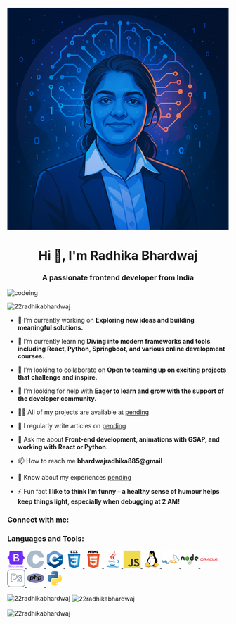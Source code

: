 ![logo](https://github.com/22RADHIKABHARDWAJ/radhikaa/blob/main/techrb.png)

<h1 align="center">Hi 👋, I'm Radhika Bhardwaj</h1>
<h3 align="center">A passionate frontend developer from India</h3>
<img algin="center" alt="codeing" width="180px" src="https://user-images.githubusercontent.com/74038190/236119160-976a0405-caa7-470c-9356-16d43402ea0a.gif">

<p align="left"> <img src="https://komarev.com/ghpvc/?username=22radhikabhardwaj&label=Profile%20views&color=0e75b6&style=flat" alt="22radhikabhardwaj" /> </p>

- 🔭 I’m currently working on **Exploring new ideas and building meaningful solutions.**

- 🌱 I’m currently learning **Diving into modern frameworks and tools including React, Python, Springboot, and various online development courses.**

- 👯 I’m looking to collaborate on **Open to teaming up on exciting projects that challenge and inspire.**

- 🤝 I’m looking for help with **Eager to learn and grow with the support of the developer community.**

- 👨‍💻 All of my projects are available at [pending](pending)

- 📝 I regularly write articles on [pending](pending)

- 💬 Ask me about **Front-end development, animations with GSAP, and working with React or Python.**

- 📫 How to reach me **bhardwajradhika885@gmail**

- 📄 Know about my experiences [pending](pending)

- ⚡ Fun fact **I like to think I’m funny – a healthy sense of humour helps keep things light, especially when debugging at 2 AM!**

<h3 align="left">Connect with me:</h3>
<p align="left">
</p>

<h3 align="left">Languages and Tools:</h3>
<p align="left"> <a href="https://getbootstrap.com" target="_blank" rel="noreferrer"> <img src="https://raw.githubusercontent.com/devicons/devicon/master/icons/bootstrap/bootstrap-plain-wordmark.svg" alt="bootstrap" width="40" height="40"/> </a> <a href="https://www.cprogramming.com/" target="_blank" rel="noreferrer"> <img src="https://raw.githubusercontent.com/devicons/devicon/master/icons/c/c-original.svg" alt="c" width="40" height="40"/> </a> <a href="https://www.w3schools.com/cpp/" target="_blank" rel="noreferrer"> <img src="https://raw.githubusercontent.com/devicons/devicon/master/icons/cplusplus/cplusplus-original.svg" alt="cplusplus" width="40" height="40"/> </a> <a href="https://www.w3schools.com/css/" target="_blank" rel="noreferrer"> <img src="https://raw.githubusercontent.com/devicons/devicon/master/icons/css3/css3-original-wordmark.svg" alt="css3" width="40" height="40"/> </a> <a href="https://www.w3.org/html/" target="_blank" rel="noreferrer"> <img src="https://raw.githubusercontent.com/devicons/devicon/master/icons/html5/html5-original-wordmark.svg" alt="html5" width="40" height="40"/> </a> <a href="https://www.java.com" target="_blank" rel="noreferrer"> <img src="https://raw.githubusercontent.com/devicons/devicon/master/icons/java/java-original.svg" alt="java" width="40" height="40"/> </a> <a href="https://developer.mozilla.org/en-US/docs/Web/JavaScript" target="_blank" rel="noreferrer"> <img src="https://raw.githubusercontent.com/devicons/devicon/master/icons/javascript/javascript-original.svg" alt="javascript" width="40" height="40"/> </a> <a href="https://www.linux.org/" target="_blank" rel="noreferrer"> <img src="https://raw.githubusercontent.com/devicons/devicon/master/icons/linux/linux-original.svg" alt="linux" width="40" height="40"/> </a> <a href="https://www.mysql.com/" target="_blank" rel="noreferrer"> <img src="https://raw.githubusercontent.com/devicons/devicon/master/icons/mysql/mysql-original-wordmark.svg" alt="mysql" width="40" height="40"/> </a> <a href="https://nodejs.org" target="_blank" rel="noreferrer"> <img src="https://raw.githubusercontent.com/devicons/devicon/master/icons/nodejs/nodejs-original-wordmark.svg" alt="nodejs" width="40" height="40"/> </a> <a href="https://www.oracle.com/" target="_blank" rel="noreferrer"> <img src="https://raw.githubusercontent.com/devicons/devicon/master/icons/oracle/oracle-original.svg" alt="oracle" width="40" height="40"/> </a> <a href="https://www.photoshop.com/en" target="_blank" rel="noreferrer"> <img src="https://raw.githubusercontent.com/devicons/devicon/master/icons/photoshop/photoshop-line.svg" alt="photoshop" width="40" height="40"/> </a> <a href="https://www.php.net" target="_blank" rel="noreferrer"> <img src="https://raw.githubusercontent.com/devicons/devicon/master/icons/php/php-original.svg" alt="php" width="40" height="40"/> </a> <a href="https://www.python.org" target="_blank" rel="noreferrer"> <img src="https://raw.githubusercontent.com/devicons/devicon/master/icons/python/python-original.svg" alt="python" width="40" height="40"/> </a> </p>

<p><img align="left" src="https://github-readme-stats.vercel.app/api/top-langs?username=22radhikabhardwaj&show_icons=true&locale=en&layout=compact" alt="22radhikabhardwaj" /></p>

<p>&nbsp;<img align="center" src="https://github-readme-stats.vercel.app/api?username=22radhikabhardwaj&show_icons=true&locale=en" alt="22radhikabhardwaj" /></p>

<p><img align="center" src="https://github-readme-streak-stats.herokuapp.com/?user=22radhikabhardwaj&" alt="22radhikabhardwaj" /></p>
